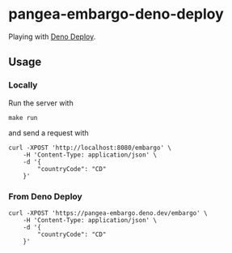 # pangea-embargo-deno-deploy

Playing with [Deno Deploy](https://deno.com/deploy).

## Usage

### Locally

Run the server with

```console
make run
```

and send a request with

```console
curl -XPOST 'http://localhost:8080/embargo' \
    -H 'Content-Type: application/json' \
    -d '{
        "countryCode": "CD"
    }'
```

### From Deno Deploy

```console
curl -XPOST 'https://pangea-embargo.deno.dev/embargo' \
    -H 'Content-Type: application/json' \
    -d '{
        "countryCode": "CD"
    }'
```

